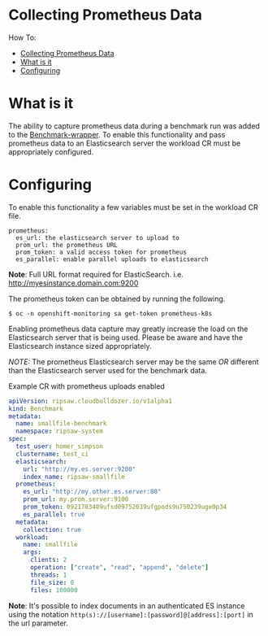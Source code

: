 # Collecting Prometheus Data

How To:
- [Collecting Prometheus Data](#collecting-prometheus-data)
- [What is it](#what-is-it)
- [Configuring](#configuring)

# What is it

The ability to capture prometheus data during a benchmark run was added to the [Benchmark-wrapper](https://github.com/cloud-bulldozer/benchmark-wrapper). 
To enable this functionality and pass prometheus data to an Elasticsearch server the workload CR must be appropriately configured.


# Configuring

To enable this functionality a few variables must be set in the workload CR file.

```
prometheus:
  es_url: the elasticsearch server to upload to
  prom_url: the prometheus URL
  prom_token: a valid access token for prometheus
  es_parallel: enable parallel uploads to elasticsearch
```

**Note**: Full URL format required for ElasticSearch. i.e. http://myesinstance.domain.com:9200

The prometheus token can be obtained by running the following.

```
$ oc -n openshift-monitoring sa get-token prometheus-k8s
```

Enabling prometheus data capture may greatly increase the load on the Elasticsearch server that is being used. Please be aware and have the
Elasticsearch instance sized appropriately.

*NOTE:* The prometheus Elasticsearch server may be the same *OR* different than the Elasticsearch server used for the benchmark data.

Example CR with prometheus uploads enabled

```yaml
apiVersion: ripsaw.cloudbulldozer.io/v1alpha1
kind: Benchmark
metadata:
  name: smallfile-benchmark
  namespace: ripsaw-system
spec:
  test_user: homer_simpson
  clustername: test_ci
  elasticsearch:
    url: "http://my.es.server:9200"
    index_name: ripsaw-smallfile
  prometheus:
    es_url: "http://my.other.es.server:80"
    prom_url: my.prom.server:9100
    prom_token: 0921783409ufsd09752039ufgpods9u750239uge0p34
    es_parallel: true
  metadata:
    collection: true
  workload:
    name: smallfile
    args:
      clients: 2
      operation: ["create", "read", "append", "delete"]
      threads: 1
      file_size: 0
      files: 100000
```

**Note**: It's possible to index documents in an authenticated ES instance using the notation `http(s)://[username]:[password]@[address]:[port]` in the url parameter.
